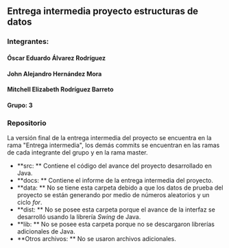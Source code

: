 ﻿## Entrega intermedia proyecto estructuras de datos

### Integrantes:
#### Óscar Eduardo Álvarez Rodríguez
#### John Alejandro Hernández Mora
#### Mitchell Elizabeth Rodríguez Barreto

#### Grupo: 3

### Repositorio

La versión final de la entrega intermedia del proyecto se encuentra en la rama "Entrega intermedia", los demás commits se encuentran en las ramas de cada integrante del grupo y en la rama master.

+ **src: ** Contiene el código del avance del proyecto desarrollado en Java.
+ **docs: ** Contiene el informe de la entrega intermedia del proyecto.
+ **data: ** No se tiene esta carpeta debido a que los datos de prueba del proyecto se están generando por medio de números aleatorios y un ciclo *for*.
+ **dist: ** No se posee esta carpeta porque el avance de la interfaz se desarrolló usando la librería *Swing* de Java. 
+ **lib: ** No se posee esta carpeta porque no se descargaron librerías adicionales de Java.
+ **Otros archivos: ** No se usaron archivos adicionales.


